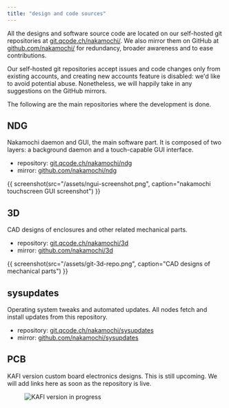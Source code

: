 ```yaml
---
title: "design and code sources"
---
```


All the designs and software source code are located on our self-hosted
git repositories at [git.qcode.ch/nakamochi/](https://git.qcode.ch/nakamochi/).
We also mirror them on GitHub at [github.com/nakamochi/](https://github.com/nakamochi/)
for redundancy, broader awareness and to ease contributions.

Our self-hosted git repositories accept issues and code changes only from
existing accounts, and creating new accounts feature is disabled: we'd like
to avoid potential abuse. Nonetheless, we will happily take in any suggestions
on the GitHub mirrors.

The following are the main repositories where the development is done.

## NDG

Nakamochi daemon and GUI, the main software part. It is composed of two layers:
a background daemon and a touch-capable GUI interface.

- repository: [git.qcode.ch/nakamochi/ndg](https://git.qcode.ch/nakamochi/ndg)
- mirror: [github.com/nakamochi/ndg](https://github.com/nakamochi/ndg)

{{ screenshot(src="/assets/ngui-screenshot.png", caption="nakamochi touchscreen GUI screenshot") }}

## 3D

CAD designs of enclosures and other related mechanical parts.

- repository: [git.qcode.ch/nakamochi/3d](https://git.qcode.ch/nakamochi/3d)
- mirror: [github.com/nakamochi/3d](https://github.com/nakamochi/3d)

{{ screenshot(src="/assets/git-3d-repo.png", caption="CAD designs of mechanical parts") }}

## sysupdates

Operating system tweaks and automated updates. All nodes fetch and install updates
from this repository.

- repository: [git.qcode.ch/nakamochi/sysupdates](https://git.qcode.ch/nakamochi/sysupdates)
- mirror: [github.com/nakamochi/sysupdates](https://github.com/nakamochi/sysupdates)

## PCB

<div class="text-media-card">
  <div class="card-text">

KAFI version custom board electronics designs. This is still upcoming. We will add links here
as soon as the repository is live.

  </div>
  <figure class="card-media">
    <img src="/assets/kafi-question-mark.png" alt="KAFI version in progress">
  </figure>
</div>

